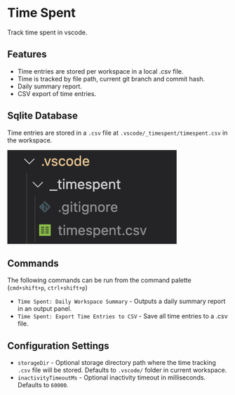 # Time Spent

Track time spent in vscode.

## Features

- Time entries are stored per workspace in a local .csv file.
- Time is tracked by file path, current git branch and commit hash.
- Daily summary report.
- CSV export of time entries.

## Sqlite Database

Time entries are stored in a `.csv` file at `.vscode/_timespent/timespent.csv` in the workspace.

![sqlite database](./docs/csv.png)

## Commands

The following commands can be run from the command palette (`cmd+shift+p`, `ctrl+shift+p`)

- `Time Spent: Daily Workspace Summary` - Outputs a daily summary report in an output panel.
- `Time Spent: Export Time Entries to CSV` - Save all time entries to a .csv file.

## Configuration Settings

- `storageDir` - Optional storage directory path where the time tracking `.csv` file will be stored. Defaults to `.vscode/` folder in current workspace.
- `inactivityTimeoutMs` - Optional inactivity timeout in milliseconds. Defaults to `60000`.
